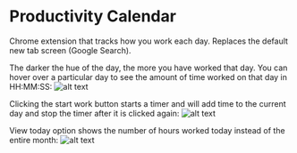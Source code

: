 # Productivity Calendar
Chrome extension that tracks how you work each day. Replaces the default new tab screen (Google Search).

The darker the hue of the day, the more you have worked that day. You can hover over a particular day to see the amount of time worked on that day in HH:MM:SS:
![alt text](https://github.com/scdivad/productivity-calendar/blob/main/sampleImages/sample1.png)

Clicking the start work button starts a timer and will add time to the current day and stop the timer after it is clicked again:
![alt text](https://github.com/scdivad/productivity-calendar/blob/main/sampleImages/sample3.png)

View today option shows the number of hours worked today instead of the entire month:
![alt text](https://github.com/scdivad/productivity-calendar/blob/main/sampleImages/sample2.png)
